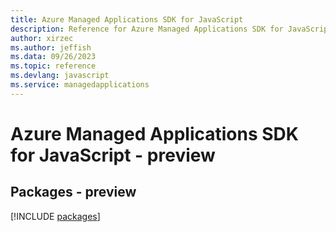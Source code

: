 ```yaml
---
title: Azure Managed Applications SDK for JavaScript
description: Reference for Azure Managed Applications SDK for JavaScript
author: xirzec
ms.author: jeffish
ms.data: 09/26/2023
ms.topic: reference
ms.devlang: javascript
ms.service: managedapplications
---
```

# Azure Managed Applications SDK for JavaScript - preview
## Packages - preview
[!INCLUDE [packages](managed-applications-index.md)]